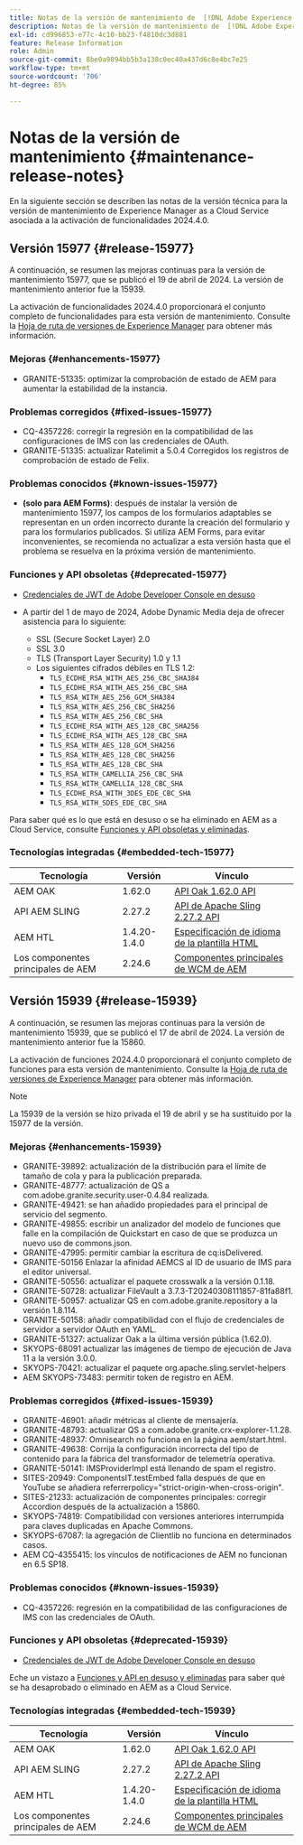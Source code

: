 ```yaml
---
title: Notas de la versión de mantenimiento de  [!DNL Adobe Experience Manager]  as a Cloud Service asociada con la activación de funcionalidades 2024.4.0.
description: Notas de la versión de mantenimiento de  [!DNL Adobe Experience Manager]  as a Cloud Service asociada con la activación de funcionalidades 2024.4.0.
exl-id: cd996853-e77c-4c10-bb23-f4810dc3d881
feature: Release Information
role: Admin
source-git-commit: 8be0a9894bb5b3a138c0ec40a437d6c8e4bc7e25
workflow-type: tm+mt
source-wordcount: '706'
ht-degree: 85%

---
```


# Notas de la versión de mantenimiento {#maintenance-release-notes}

En la siguiente sección se describen las notas de la versión técnica para la versión de mantenimiento de Experience Manager as a Cloud Service asociada a la activación de funcionalidades 2024.4.0.

## Versión 15977 {#release-15977}

A continuación, se resumen las mejoras continuas para la versión de mantenimiento 15977, que se publicó el 19 de abril de 2024. La versión de mantenimiento anterior fue la 15939.

La activación de funcionalidades 2024.4.0 proporcionará el conjunto completo de funcionalidades para esta versión de mantenimiento. Consulte la [Hoja de ruta de versiones de Experience Manager](https://experienceleague.adobe.com/docs/experience-manager-release-information/aem-release-updates/update-releases-roadmap.html?lang=es) para obtener más información.

### Mejoras {#enhancements-15977}

* GRANITE-51335: optimizar la comprobación de estado de AEM para aumentar la estabilidad de la instancia.

### Problemas corregidos {#fixed-issues-15977}

* CQ-4357226: corregir la regresión en la compatibilidad de las configuraciones de IMS con las credenciales de OAuth.
* GRANITE-51335: actualizar Ratelimit a 5.0.4 Corregidos los registros de comprobación de estado de Felix.

### Problemas conocidos {#known-issues-15977}

* **(solo para AEM Forms)**: después de instalar la versión de mantenimiento 15977, los campos de los formularios adaptables se representan en un orden incorrecto durante la creación del formulario y para los formularios publicados. Si utiliza AEM Forms, para evitar inconvenientes, se recomienda no actualizar a esta versión hasta que el problema se resuelva en la próxima versión de mantenimiento.

### Funciones y API obsoletas {#deprecated-15977}

* [Credenciales de JWT de Adobe Developer Console en desuso](/help/security/jwt-credentials-deprecation-in-adobe-developer-console.md)

* A partir del 1 de mayo de 2024, Adobe Dynamic Media deja de ofrecer asistencia para lo siguiente:

   * SSL (Secure Socket Layer) 2.0
   * SSL 3.0
   * TLS (Transport Layer Security) 1.0 y 1.1
   * Los siguientes cifrados débiles en TLS 1.2:
      * `TLS_ECDHE_RSA_WITH_AES_256_CBC_SHA384`
      * `TLS_ECDHE_RSA_WITH_AES_256_CBC_SHA`
      * `TLS_RSA_WITH_AES_256_GCM_SHA384`
      * `TLS_RSA_WITH_AES_256_CBC_SHA256`
      * `TLS_RSA_WITH_AES_256_CBC_SHA`
      * `TLS_ECDHE_RSA_WITH_AES_128_CBC_SHA256`
      * `TLS_ECDHE_RSA_WITH_AES_128_CBC_SHA`
      * `TLS_RSA_WITH_AES_128_GCM_SHA256`
      * `TLS_RSA_WITH_AES_128_CBC_SHA256`
      * `TLS_RSA_WITH_AES_128_CBC_SHA`
      * `TLS_RSA_WITH_CAMELLIA_256_CBC_SHA`
      * `TLS_RSA_WITH_CAMELLIA_128_CBC_SHA`
      * `TLS_ECDHE_RSA_WITH_3DES_EDE_CBC_SHA`
      * `TLS_RSA_WITH_SDES_EDE_CBC_SHA`

Para saber qué es lo que está en desuso o se ha eliminado en AEM as a Cloud Service, consulte [Funciones y API obsoletas y eliminadas](/help/release-notes/deprecated-removed-features.md).

### Tecnologías integradas {#embedded-tech-15977}

| Tecnología | Versión | Vínculo |
|---|---|---|
| AEM OAK | 1.62.0 | [API Oak 1.62.0 API](https://www.javadoc.io/doc/org.apache.jackrabbit/oak-api/1.62.0/index.html?lang=es) |
| API AEM SLING | 2.27.2 | [API de Apache Sling 2.27.2 API](https://www.javadoc.io/doc/org.apache.sling/org.apache.sling.api/latest/index.html) |
| AEM HTL | 1.4.20-1.4.0 | [Especificación de idioma de la plantilla HTML](https://github.com/adobe/htl-spec) |
| Los componentes principales de AEM | 2.24.6 | [Componentes principales de WCM de AEM](https://github.com/adobe/aem-core-wcm-components) |

## Versión 15939 {#release-15939}

A continuación, se resumen las mejoras continuas para la versión de mantenimiento 15939, que se publicó el 17 de abril de 2024. La versión de mantenimiento anterior fue la 15860.

La activación de funciones 2024.4.0 proporcionará el conjunto completo de funciones para esta versión de mantenimiento. Consulte la [Hoja de ruta de versiones de Experience Manager](https://experienceleague.adobe.com/docs/experience-manager-release-information/aem-release-updates/update-releases-roadmap.html?lang=es) para obtener más información.

>[!NOTE]
>
>La 15939 de la versión se hizo privada el 19 de abril y se ha sustituido por la 15977 de la versión.

### Mejoras {#enhancements-15939}

* GRANITE-39892: actualización de la distribución para el límite de tamaño de cola y para la publicación preparada.
* GRANITE-48777: actualización de QS a com.adobe.granite.security.user-0.4.84 realizada.
* GRANITE-49421: se han añadido propiedades para el principal de servicio del segmento.
* GRANITE-49855: escribir un analizador del modelo de funciones que falle en la compilación de Quickstart en caso de que se produzca un nuevo uso de commons.json.
* GRANITE-47995: permitir cambiar la escritura de cq:isDelivered.
* GRANITE-50156 Enlazar la afinidad AEMCS al ID de usuario de IMS para el editor universal.
* GRANITE-50556: actualizar el paquete crosswalk a la versión 0.1.18.
* GRANITE-50728: actualizar FileVault a 3.7.3-T20240308111857-81fa88f1.
* GRANITE-50957: actualizar QS en com.adobe.granite.repository a la versión 1.8.114.
* GRANITE-50158: añadir compatibilidad con el flujo de credenciales de servidor a servidor OAuth en YAML.
* GRANITE-51327: actualizar Oak a la última versión pública (1.62.0).
* SKYOPS-68091 actualizar las imágenes de tiempo de ejecución de Java 11 a la versión 3.0.0.
* SKYOPS-70421: actualizar el paquete org.apache.sling.servlet-helpers
* AEM SKYOPS-73483: permitir token de registro en AEM.

### Problemas corregidos {#fixed-issues-15939}

* GRANITE-46901: añadir métricas al cliente de mensajería.
* GRANITE-48793: actualizar QS a com.adobe.granite.crx-explorer-1.1.28.
* GRANITE-48937: Omnisearch no funciona en la página aem/start.html.
* GRANITE-49638: Corrija la configuración incorrecta del tipo de contenido para la fábrica del transformador de telemetría operativa.
* GRANITE-50141: IMSProviderImpl está llenando de spam el registro.
* SITES-20949: ComponentsIT.testEmbed falla después de que en YouTube se añadiera referrerpolicy=&quot;strict-origin-when-cross-origin&quot;.
* SITES-21233: actualización de componentes principales: corregir Accordion después de la actualización a 15860.
* SKYOPS-74819: Compatibilidad con versiones anteriores interrumpida para claves duplicadas en Apache Commons.
* SKYOPS-67087: la agregación de Clientlib no funciona en determinados casos.
* AEM CQ-4355415: los vínculos de notificaciones de AEM no funcionan en 6.5 SP18.

### Problemas conocidos {#known-issues-15939}

* CQ-4357226: regresión en la compatibilidad de las configuraciones de IMS con las credenciales de OAuth.

### Funciones y API obsoletas {#deprecated-15939}

* [Credenciales de JWT de Adobe Developer Console en desuso](/help/security/jwt-credentials-deprecation-in-adobe-developer-console.md)

Eche un vistazo a [Funciones y API en desuso y eliminadas](/help/release-notes/deprecated-removed-features.md) para saber qué se ha desaprobado o eliminado en AEM as a Cloud Service.

### Tecnologías integradas {#embedded-tech-15939}

| Tecnología | Versión | Vínculo |
|---|---|---|
| AEM OAK | 1.62.0 | [API Oak 1.62.0 API](https://www.javadoc.io/doc/org.apache.jackrabbit/oak-api/1.62.0/index.html?lang=es) |
| API AEM SLING | 2.27.2 | [API de Apache Sling 2.27.2 API](https://www.javadoc.io/doc/org.apache.sling/org.apache.sling.api/latest/index.html) |
| AEM HTL | 1.4.20-1.4.0 | [Especificación de idioma de la plantilla HTML](https://github.com/adobe/htl-spec) |
| Los componentes principales de AEM | 2.24.6 | [Componentes principales de WCM de AEM](https://github.com/adobe/aem-core-wcm-components) |

